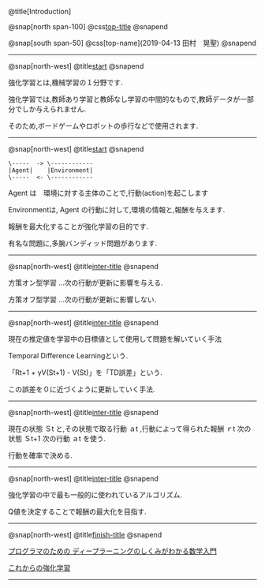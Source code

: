 @title[Introduction]

@snap[north span-100]
@css[top-title](強化学習の覚書)
@snapend

@snap[south span-50]
@css[top-name](2019-04-13 田村　晃聖)
@snapend

---
@snap[north-west]
@title[start](はじめに)
@snapend

強化学習とは,機械学習の１分野です.

強化学習では,教師あり学習と教師なし学習の中間的なもので,教師データが一部分でしか与えられません.

そのため,ボードゲームやロボットの歩行などで使用されます.

---
@snap[north-west]
@title[start](はじめに)
@snapend

```
\-----  -> \------------
|Agent|    |Environment|
\-----  <- \------------
```

Agent は　環境に対する主体のことで,行動(action)を起こします

Environmentは, Agent の行動に対して,環境の情報と,報酬を与えます.

報酬を最大化することが強化学習の目的です.

有名な問題に,多腕バンディッド問題があります.

---
@snap[north-west]
@title[inter-title](方策オン型学習と方策オフ型学習)
@snapend

方策オン型学習 ...次の行動が更新に影響を与える.

方策オフ型学習 ...次の行動が更新に影響しない.

---
@snap[north-west]
@title[inter-title](TD学習)
@snapend

現在の推定値を学習中の目標値として使用して問題を解いていく手法

Temporal Difference Learningという.

「Rt+1 + γV(St+1) - V(St)」を「TD誤差」という.

この誤差を０に近づくように更新していく手法.

---
@snap[north-west]
@title[inter-title](Sarsa法)
@snapend

現在の状態 Ｓt と,その状態で取る行動 ａt ,行動によって得られた報酬 ｒt 次の状態 Ｓt+1 次の行動 ａt を使う.

行動を確率で決める.

---
@snap[north-west]
@title[inter-title](Q学習)
@snapend

強化学習の中で最も一般的に使われているアルゴリズム.

Q値を決定することで報酬の最大化を目指す.

---
@snap[north-west]
@title[finish-title](参考文献)
@snapend

[プログラマのための ディープラーニングのしくみがわかる数学入門](http://www.socym.co.jp/book/1179)

[これからの強化学習](https://www.morikita.co.jp/books/book/3034)

---
